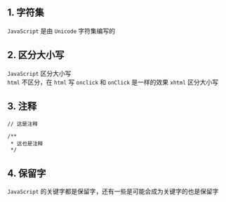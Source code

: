 ## 1. 字符集  

`JavaScript` 是由 `Unicode` 字符集编写的

## 2. 区分大小写

`JavaScript` 区分大小写  
`html` 不区分，在 `html` 写 `onclick` 和 `onClick` 是一样的效果
`xhtml` 区分大小写  

## 3. 注释

    // 这是注释

    /**
     * 这也是注释
     */

## 4. 保留字

`JavaScript` 的关键字都是保留字，还有一些是可能会成为关键字的也是保留字